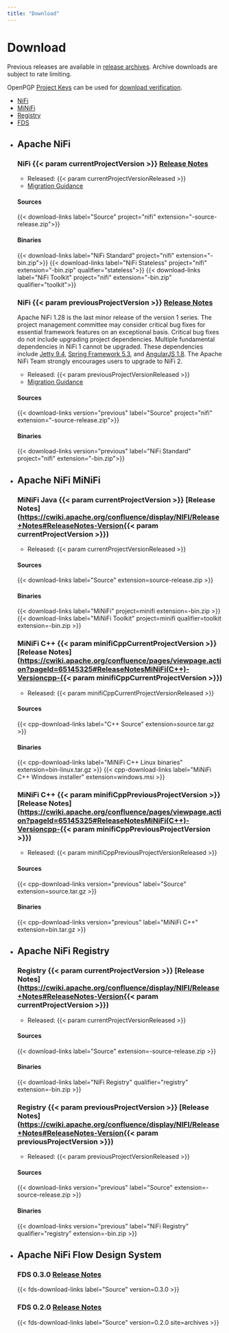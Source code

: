 ```yaml
---
title: "Download"
---
```


# Download

Previous releases are available in [release archives](https://archive.apache.org/dist/nifi/). Archive downloads are
subject to rate limiting.

OpenPGP [Project Keys](https://downloads.apache.org/nifi/KEYS) can be used for
[download verification](https://www.apache.org/info/verification.html).

<ul uk-tab>
  <li id="download-nifi"><a href="">NiFi</a></li>
  <li id="download-minifi"><a href="">MiNiFi</a></li>
  <li id="download-registry"><a href="">Registry</a></li>
  <li id="download-fds"><a href="">FDS</a></li>
</ul>

<script type="text/javascript">
window.addEventListener('uikit:init', () => {
    var hash = window.location.hash
    if (hash) {
        var hashDownloadId = hash.replace(/^#/, 'download-');
        var downloadElement = document.getElementById(hashDownloadId);
        if (downloadElement) {
            downloadElement.classList.add('uk-active');
        }
    }
});
</script>

<ul class="uk-switcher uk-width-1-2@m">
<li>

## Apache NiFi

### NiFi {{< param currentProjectVersion >}} <a href="https://cwiki.apache.org/confluence/display/NIFI/Release+Notes#ReleaseNotes-Version{{< param currentProjectVersion >}}">Release Notes</a>

- Released: {{< param currentProjectVersionReleased >}}
- [Migration Guidance](https://cwiki.apache.org/confluence/display/NIFI/Migration+Guidance)

#### Sources
{{< download-links label="Source" project="nifi" extension="-source-release.zip">}}
#### Binaries
{{< download-links label="NiFi Standard" project="nifi" extension="-bin.zip">}}
{{< download-links label="NiFi Stateless" project="nifi" extension="-bin.zip" qualifier="stateless">}}
{{< download-links label="NiFi Toolkit" project="nifi" extension="-bin.zip" qualifier="toolkit">}}

### NiFi {{< param previousProjectVersion >}} <a href="https://cwiki.apache.org/confluence/display/NIFI/Release+Notes#ReleaseNotes-Version{{< param previousProjectVersion >}}">Release Notes</a>

<div class="uk-card uk-card-default uk-card-body uk-margin-bottom">

Apache NiFi 1.28 is the last minor release of the version 1 series. The project management committee may consider
critical bug fixes for essential framework features on an exceptional basis. Critical bug fixes do not include upgrading
project dependencies. Multiple fundamental dependencies in NiFi 1 cannot be upgraded. These dependencies
include [Jetty 9.4](https://github.com/jetty/jetty.project/issues/7958),
[Spring Framework 5.3](https://spring.io/blog/2024/08/14/spring-framework-6-1-12-6-0-23-and-5-3-39-available-now),
and [AngularJS 1.8](https://docs.angularjs.org/misc/version-support-status).
The Apache NiFi Team strongly encourages users to upgrade to NiFi 2.

</div>

- Released: {{< param previousProjectVersionReleased >}}
- [Migration Guidance](https://cwiki.apache.org/confluence/display/NIFI/Migration+Guidance)

#### Sources
{{< download-links version="previous" label="Source" project="nifi" extension="-source-release.zip">}}

#### Binaries
{{< download-links version="previous" label="NiFi Standard" project="nifi" extension="-bin.zip">}}

</li>
<li>

## Apache NiFi MiNiFi

### MiNiFi Java {{< param currentProjectVersion >}} [Release Notes](https://cwiki.apache.org/confluence/display/NIFI/Release+Notes#ReleaseNotes-Version{{< param currentProjectVersion >}})

- Released: {{< param currentProjectVersionReleased >}}

#### Sources
 {{< download-links label="Source" extension=source-release.zip >}}
#### Binaries
 {{< download-links label="MiNiFi" project=minifi extension=-bin.zip >}}
 {{< download-links label="MiNiFi Toolkit" project=minifi qualifier=toolkit extension=-bin.zip >}}

### MiNiFi C++ {{< param minifiCppCurrentProjectVersion >}} [Release Notes](https://cwiki.apache.org/confluence/pages/viewpage.action?pageId=65145325#ReleaseNotesMiNiFi(C++)-Versioncpp-{{< param minifiCppCurrentProjectVersion >}})

- Released: {{< param minifiCppCurrentProjectVersionReleased >}}

#### Sources
{{< cpp-download-links label="C++ Source" extension=source.tar.gz >}}
#### Binaries
{{< cpp-download-links label="MiNiFi C++ Linux binaries" extension=bin-linux.tar.gz >}}
{{< cpp-download-links label="MiNiFi C++ Windows installer" extension=windows.msi >}}

### MiNiFi C++ {{< param minifiCppPreviousProjectVersion >}} [Release Notes](https://cwiki.apache.org/confluence/pages/viewpage.action?pageId=65145325#ReleaseNotesMiNiFi(C++)-Versioncpp-{{< param minifiCppPreviousProjectVersion >}})

- Released: {{< param minifiCppPreviousProjectVersionReleased >}}

#### Sources
{{< cpp-download-links version="previous" label="Source" extension=source.tar.gz >}}
#### Binaries
{{< cpp-download-links version="previous" label="MiNiFi C++" extension=bin.tar.gz >}}

</li>
<li>

## Apache NiFi Registry

### Registry {{< param currentProjectVersion >}} [Release Notes](https://cwiki.apache.org/confluence/display/NIFI/Release+Notes#ReleaseNotes-Version{{< param currentProjectVersion >}})

- Released: {{< param currentProjectVersionReleased >}}

#### Sources
{{< download-links label="Source" extension=-source-release.zip >}}
#### Binaries
{{< download-links label="NiFi Registry" qualifier="registry" extension=-bin.zip >}}

### Registry {{< param previousProjectVersion >}} [Release Notes](https://cwiki.apache.org/confluence/display/NIFI/Release+Notes#ReleaseNotes-Version{{< param previousProjectVersion >}})

- Released: {{< param previousProjectVersionReleased >}}

#### Sources
{{< download-links version="previous" label="Source" extension=-source-release.zip >}}
#### Binaries
{{< download-links version="previous" label="NiFi Registry" qualifier="registry" extension=-bin.zip >}}

</li>
<li>

## Apache NiFi Flow Design System

### FDS 0.3.0 [Release Notes](https://cwiki.apache.org/confluence/display/NIFI/Release+Notes#ReleaseNotes-NiFiFlowDesignSystem0.3.0)

{{< fds-download-links label="Source" version=0.3.0 >}}

### FDS 0.2.0 [Release Notes](https://cwiki.apache.org/confluence/display/NIFI/Release+Notes#ReleaseNotes-NiFiFlowDesignSystem0.2.0)

{{< fds-download-links label="Source" version=0.2.0 site=archives >}}

</li>
</ul>
